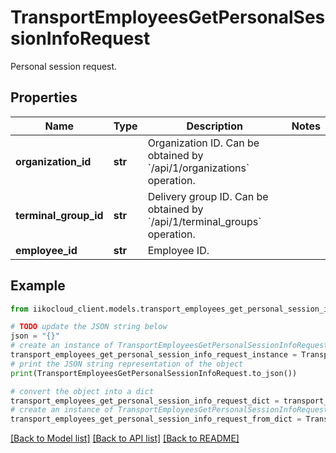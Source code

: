 # TransportEmployeesGetPersonalSessionInfoRequest

Personal session request.

## Properties

Name | Type | Description | Notes
------------ | ------------- | ------------- | -------------
**organization_id** | **str** | Organization ID.                Can be obtained by &#x60;/api/1/organizations&#x60; operation. | 
**terminal_group_id** | **str** | Delivery group ID.                Can be obtained by &#x60;/api/1/terminal_groups&#x60; operation. | 
**employee_id** | **str** | Employee ID. | 

## Example

```python
from iikocloud_client.models.transport_employees_get_personal_session_info_request import TransportEmployeesGetPersonalSessionInfoRequest

# TODO update the JSON string below
json = "{}"
# create an instance of TransportEmployeesGetPersonalSessionInfoRequest from a JSON string
transport_employees_get_personal_session_info_request_instance = TransportEmployeesGetPersonalSessionInfoRequest.from_json(json)
# print the JSON string representation of the object
print(TransportEmployeesGetPersonalSessionInfoRequest.to_json())

# convert the object into a dict
transport_employees_get_personal_session_info_request_dict = transport_employees_get_personal_session_info_request_instance.to_dict()
# create an instance of TransportEmployeesGetPersonalSessionInfoRequest from a dict
transport_employees_get_personal_session_info_request_from_dict = TransportEmployeesGetPersonalSessionInfoRequest.from_dict(transport_employees_get_personal_session_info_request_dict)
```
[[Back to Model list]](../README.md#documentation-for-models) [[Back to API list]](../README.md#documentation-for-api-endpoints) [[Back to README]](../README.md)


